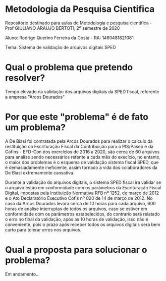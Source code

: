 # Metodologia da Pesquisa Cientifica
Repositório destinado para aulas de Metodologia e pesquisa científica - Prof GIULIANO ARAUJO BERTOTI, 2º semestre de 2020

Aluno: Rodrigo Querino Ferreira da Costa - RA: 1460481821081

Tema: Sistema de validação de arquivos digitais SPED


# Qual o problema que pretendo resolver?

Tempo elevado na validação dos arquivos digitais da SPED fiscal, referente a empresa "Arcos Dourados"

# Por que este "problema" é de fato um problema?

A De Biasi foi contratada pela Arcos Dourados para realizar o calculo da restituição da Escrituração Fiscal da Contribuição para o PIS/Pasep e da Cofins - EFD-Con dos exercícios de 2016 a 2020, são cerca de 60 arquivos para analise sendo necessários refente a cada mês do execício, no entanto, o maior dos problemas é o esquema de validação sistema fiscal SPED, que é demasiadamente ineficiente, assim tornado a vida dos colaboradores da De Biasi extremamente cansativa. 

Durante a validação do arquivos digitais, o sistema SPED fiscal ira validar se o arquivo estão em conformidade com os parâmetros da Escrituração Fiscal Digital, impostas pela Instituição Normativa RFB nº 1252, de março de 2012 e o Ato Declaratório Executivo Cofis nº 020 de 14 de março de 2012. No caso da Arcos Dourados levara cerca de 10 horas para cada arquivo, 600 horas de analise interruptas de todos os arquivos, caso se estiver em conformidade com os parâmetros estabelecidos, do contrario será relatado o erro no final da validação, após as 10 horas de validação, isso não é conveniente, pois o prazo após receber todos os arquivos digitais será bem curto para tolerar erros nos arquivos.

# Qual a proposta para solucionar o problema?

Em andamento...

